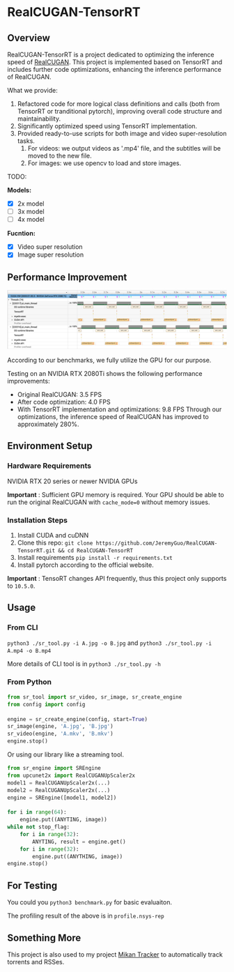 # RealCUGAN-TensorRT

## Overview

RealCUGAN-TensorRT is a project dedicated to optimizing the inference speed of [RealCUGAN](https://github.com/bilibili/ailab/tree/main/Real-CUGAN).
This project is implemented based on TensorRT and includes further code optimizations, enhancing the inference performance of RealCUGAN.

What we provide:
1. Refactored code for more logical class definitions and calls (both from TensorRT or tranditional pytorch), improving overall code structure and maintainability.
2. Significantly optimized speed using TensorRT implementation.
3. Provided ready-to-use scripts for both image and video super-resolution tasks.
    1. For videos: we output videos as '.mp4' file, and the subtitles will be moved to the new file.
    2. For images: we use opencv to load and store images.

TODO:

**Models:**
- [x] 2x model
- [ ] 3x model
- [ ] 4x model

**Fucntion:**
- [x] Video super resolution
- [x] Image super resolution

## Performance Improvement

![](test/perf.png)

According to our benchmarks, we fully utilize the GPU for our purpose.

Testing on an NVIDIA RTX 2080Ti shows the following performance improvements:
* Original RealCUGAN: 3.5 FPS
* After code optimization: 4.0 FPS
* With TensorRT implementation and optimizations: 9.8 FPS
Through our optimizations, the inference speed of RealCUGAN has improved to approximately 280%.

## Environment Setup

### Hardware Requirements

NVIDIA RTX 20 series or newer NVIDIA GPUs

**Important** : Sufficient GPU memory is required. Your GPU should be able to run the original RealCUGAN with `cache_mode=0` without memory issues.

### Installation Steps

1. Install CUDA and cuDNN
2. Clone this repo: `git clone https://github.com/JeremyGuo/RealCUGAN-TensorRT.git && cd RealCUGAN-TensorRT`
3. Install requirements `pip install -r requirements.txt`
4. Install pytorch according to the official website.

**Important** : TensoRT changes API frequently, thus this project only supports to `10.5.0`.

## Usage

### From CLI

`python3 ./sr_tool.py -i A.jpg -o B.jpg` and `python3 ./sr_tool.py -i A.mp4 -o B.mp4`

More details of CLI tool is in `python3 ./sr_tool.py -h`

### From Python

``` python
from sr_tool import sr_video, sr_image, sr_create_engine
from config import config

engine = sr_create_engine(config, start=True)
sr_image(engine, 'A.jpg', 'B.jpg')
sr_video(engine, 'A.mkv', 'B.mkv')
engine.stop()
```

Or using our library like a streaming tool.

``` python
from sr_engine import SREngine
from upcunet2x import RealCUGANUpScaler2x
model1 = RealCUGANUpScaler2x(...)
model2 = RealCUGANUpScaler2x(...)
engine = SREngine([model1, model2])

for i in range(64):
    engine.put((ANYTING, image))
while not stop_flag:
    for i in range(32):
        ANYTING, result = engine.get()
    for i in range(32):
        engine.put((ANYTHING, image))
engine.stop()
```

## For Testing

You could you `python3 benchmark.py` for basic evaluaiton.

The profiling result of the above is in `profile.nsys-rep`

## Something More

This project is also used to my project [Mikan Tracker](https://github.com/JeremyGuo/MikanTracker) to automatically track torrents and RSSes.
